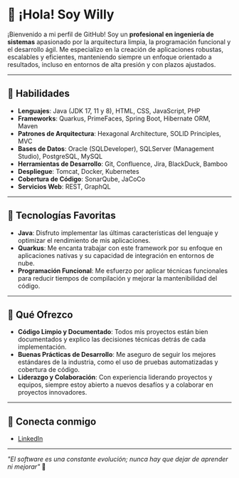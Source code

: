 # 👋 ¡Hola! Soy Willy

¡Bienvenido a mi perfil de GitHub! Soy un **profesional en ingeniería de sistemas** apasionado por la arquitectura limpia, la programación funcional y el desarrollo ágil. Me especializo en la creación de aplicaciones robustas, escalables y eficientes, manteniendo siempre un enfoque orientado a resultados, incluso en entornos de alta presión y con plazos ajustados.


---

## 🔧 Habilidades

- **Lenguajes**: Java (JDK 17, 11 y 8), HTML, CSS, JavaScript, PHP
- **Frameworks**: Quarkus, PrimeFaces, Spring Boot, Hibernate ORM, Maven
- **Patrones de Arquitectura**: Hexagonal Architecture, SOLID Principles, MVC
- **Bases de Datos**: Oracle (SQLDeveloper), SQLServer (Management Studio), PostgreSQL, MySQL
- **Herramientas de Desarrollo**: Git, Confluence, Jira, BlackDuck, Bamboo
- **Despliegue**: Tomcat, Docker, Kubernetes
- **Cobertura de Código**: SonarQube, JaCoCo
- **Servicios Web**: REST, GraphQL

---

## 🚀 Tecnologías Favoritas

- **Java**: Disfruto implementar las últimas características del lenguaje y optimizar el rendimiento de mis aplicaciones.
- **Quarkus**: Me encanta trabajar con este framework por su enfoque en aplicaciones nativas y su capacidad de integración en entornos de nube.
- **Programación Funcional**: Me esfuerzo por aplicar técnicas funcionales para reducir tiempos de compilación y mejorar la mantenibilidad del código.

---

## 🎯 Qué Ofrezco

- **Código Limpio y Documentado**: Todos mis proyectos están bien documentados y explico las decisiones técnicas detrás de cada implementación.
- **Buenas Prácticas de Desarrollo**: Me aseguro de seguir los mejores estándares de la industria, como el uso de pruebas automatizadas y cobertura de código.
- **Liderazgo y Colaboración**: Con experiencia liderando proyectos y equipos, siempre estoy abierto a nuevos desafíos y a colaborar en proyectos innovadores.

---

## 🤝 Conecta conmigo

- [LinkedIn](https://www.linkedin.com/in/william-vasquez-ingdev/)

---

*"El software es una constante evolución; nunca hay que dejar de aprender ni mejorar"* 🚀
